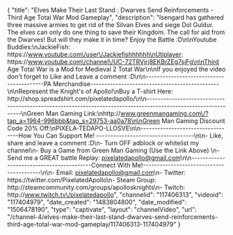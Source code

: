 {
    "title": "Elves Make Their Last Stand : Dwarves Send Reinforcements - Third Age Total War Mod Gameplay",
    "description": "Isengard has gathered three massive armies to get rid of the Silvan Elves and siege Dol Guldur.  The elves can only do one thing to save their Kingdom.  The call for aid from the Dwarves!  But will they make it in time?  Enjoy the Battle :D\n\nYoutube Buddies:\nJackieFish: https:\/\/www.youtube.com\/user\/Jackiefishhhhhh\nUtiplayer: https:\/\/www.youtube.com\/channel\/UC-72TRVjrj8EKBrZEg7sjFg\n\nThird Age Total War is a Mod for Medieval 2 Total War\n\nIf you enjoyed the video don't forget to Like and Leave a comment :D\n\n-----------------------------------------PA Merchandise----------------------------------------------\n\nRepresent the Knight's of Apollo!\nBuy a T-shirt Here: http:\/\/shop.spreadshirt.com\/pixelatedapollo\/\n\n---------------------------------------------------------------------------------------------------------------\nGreen Man Gaming Link:\nhttp:\/\/www.greenmangaming.com\/?tap_a=1964-996bbb&tap_s=29753-aa0a78\n\nGreen Man Gaming Discount Code 20% Off:\nPIXELA-TEDAPO-LLOSVE\n\n----------------------------------How You Can Support Me! -----------------------------------\n\n- Like, share and leave a comment :D\n- Turn OFF adblock or whitelist my channel\n- Buy a Game from Green Man Gaming (Use the Link Above) \n- Send me a GREAT battle Replay: pixelatedapollo@gmail.com\n\n------------------------------------------Connect With Me!-----------------------------------------\n\n- Email: pixelatedapollo@gmail.com\n- Twitter: https:\/\/twitter.com\/PixelatedApollo\n- Steam Group:  http:\/\/steamcommunity.com\/groups\/apollosknights\n- Twitch: http:\/\/www.twitch.tv\/pixelatedapollo",
    "channelid": "117406313",
    "videoid": "117404979",
    "date_created": "1483804800",
    "date_modified": "1506478190",
    "type": "captivate",
    "layout": "channelVideo",
    "url": "\/channel-4\/elves-make-their-last-stand-dwarves-send-reinforcements-third-age-total-war-mod-gameplay\/117406313-117404979"
}